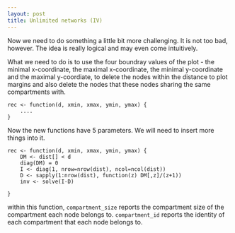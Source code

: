 ```yaml
---
layout: post
title: Unlimited networks (IV)
---
```


Now we need to do something a little bit more challenging. It is not too bad, however. The idea is really logical and may even come intuitively.

What we need to do is to use the four boundray values of the plot - the minimal x-coordinate, the maximal x-coordinate, the minimal y-coordinate and the maximal y-coordiate, to delete the nodes within the distance to plot margins and also delete the nodes that these nodes sharing the same compartments with.


    rec <- function(d, xmin, xmax, ymin, ymax) {
        ....
    }

Now the new functions have 5 parameters. We will need to insert more things into it.

    rec <- function(d, xmin, xmax, ymin, ymax) {
        DM <- dist[] < d
        diag(DM) = 0
        I <- diag(1, nrow=nrow(dist), ncol=ncol(dist))
        D <- sapply(1:nrow(dist), function(z) DM[,z]/(z+1)) 
        inv <- solve(I-D)

    }


within this function, `compartment_size` reports the compartment size of the compartment each node belongs to. `compartment_id` reports the identity of each compartment that each node belongs to.



    



